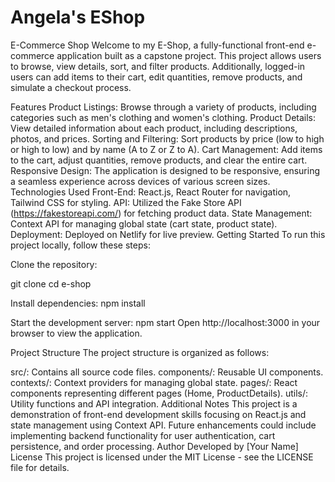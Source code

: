 # Angela's EShop
E-Commerce Shop
Welcome to my E-Shop, a fully-functional front-end e-commerce application built as a capstone project. This project allows users to browse, view details, sort, and filter products. Additionally, logged-in users can add items to their cart, edit quantities, remove products, and simulate a checkout process.

Features
Product Listings: Browse through a variety of products, including categories such as men's clothing and women's clothing.
Product Details: View detailed information about each product, including descriptions, photos, and prices.
Sorting and Filtering: Sort products by price (low to high or high to low) and by name (A to Z or Z to A).
Cart Management: Add items to the cart, adjust quantities, remove products, and clear the entire cart.
Responsive Design: The application is designed to be responsive, ensuring a seamless experience across devices of various screen sizes.
Technologies Used
Front-End: React.js, React Router for navigation, Tailwind CSS for styling.
API: Utilized the Fake Store API (https://fakestoreapi.com/) for fetching product data.
State Management: Context API for managing global state (cart state, product state).
Deployment: Deployed on Netlify for live preview.
Getting Started
To run this project locally, follow these steps:

Clone the repository:

git clone <repository-url>
cd e-shop

Install dependencies:
npm install

Start the development server:
npm start
Open http://localhost:3000 in your browser to view the application.

Project Structure
The project structure is organized as follows:

src/: Contains all source code files.
components/: Reusable UI components.
contexts/: Context providers for managing global state.
pages/: React components representing different pages (Home, ProductDetails).
utils/: Utility functions and API integration.
Additional Notes
This project is a demonstration of front-end development skills focusing on React.js and state management using Context API.
Future enhancements could include implementing backend functionality for user authentication, cart persistence, and order processing.
Author
Developed by [Your Name]
License
This project is licensed under the MIT License - see the LICENSE file for details.

